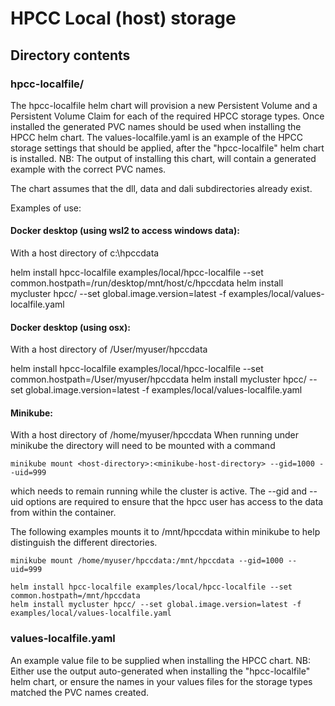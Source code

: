 # HPCC Local (host) storage

## Directory contents

### hpcc-localfile/

The hpcc-localfile helm chart will provision a new Persistent Volume and a Persistent Volume Claim for each of the required HPCC storage types.
Once installed the generated PVC names should be used when installing the HPCC helm chart.
The values-localfile.yaml is an example of the HPCC storage settings that should be applied, after the "hpcc-localfile" helm chart is installed.
NB: The output of installing this chart, will contain a generated example with the correct PVC names.

The chart assumes that the dll, data and dali subdirectories already exist.

Examples of use:

#### Docker desktop (using wsl2 to access windows data):

  With a host directory of c:\hpccdata

  helm install hpcc-localfile examples/local/hpcc-localfile --set common.hostpath=/run/desktop/mnt/host/c/hpccdata
  helm install mycluster hpcc/ --set global.image.version=latest -f examples/local/values-localfile.yaml

#### Docker desktop (using osx):

  With a host directory of /User/myuser/hpccdata

  helm install hpcc-localfile examples/local/hpcc-localfile --set common.hostpath=/User/myuser/hpccdata
  helm install mycluster hpcc/ --set global.image.version=latest -f examples/local/values-localfile.yaml

#### Minikube:

  With a host directory of /home/myuser/hpccdata
  When running under minikube the directory will need to be mounted with a command

    minikube mount <host-directory>:<minikube-host-directory> --gid=1000 --uid=999

  which needs to remain running while the cluster is active.  The --gid and --uid options are required to ensure that
  the hpcc user has access to the data from within the container.

  The following examples mounts it to /mnt/hpccdata within minikube to help distinguish the different directories.

    minikube mount /home/myuser/hpccdata:/mnt/hpccdata --gid=1000 --uid=999

    helm install hpcc-localfile examples/local/hpcc-localfile --set common.hostpath=/mnt/hpccdata
    helm install mycluster hpcc/ --set global.image.version=latest -f examples/local/values-localfile.yaml


### values-localfile.yaml

An example value file to be supplied when installing the HPCC chart.
NB: Either use the output auto-generated when installing the "hpcc-localfile" helm chart, or ensure the names in your values files for the storage types matched the PVC names created.

